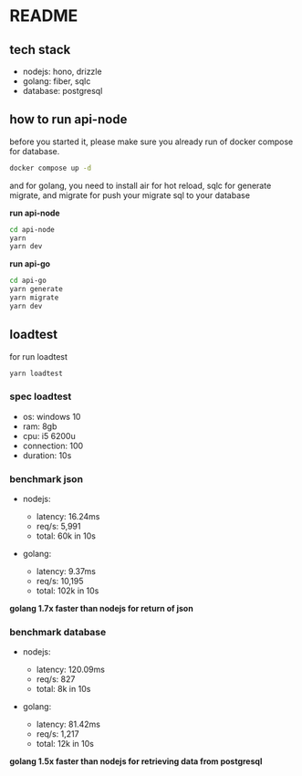 # README

## tech stack

-  nodejs: hono, drizzle
-  golang: fiber, sqlc
-  database: postgresql

## how to run api-node

before you started it, please make sure you already run of docker compose for database.

```bash
docker compose up -d
```

and for golang, you need to install air for hot reload, sqlc for generate migrate, and migrate for push your migrate sql to your database

**run api-node**
```bash
cd api-node
yarn
yarn dev
```

**run api-go**


```bash
cd api-go
yarn generate
yarn migrate
yarn dev
```


## loadtest

for run loadtest
```bash
yarn loadtest
```

### spec loadtest

- os: windows 10
- ram: 8gb
- cpu: i5 6200u
- connection: 100
- duration: 10s

### benchmark json

- nodejs: 
    - latency: 16.24ms
    - req/s: 5,991
    - total: 60k in 10s

- golang:   
    - latency: 9.37ms
    - req/s: 10,195
    - total: 102k in 10s

**golang 1.7x faster than nodejs for return of json**

### benchmark database

- nodejs: 
    - latency: 120.09ms
    - req/s: 827
    - total: 8k in 10s

- golang:   
    - latency: 81.42ms
    - req/s: 1,217
    - total: 12k in 10s

**golang 1.5x faster than nodejs for retrieving data from postgresql**